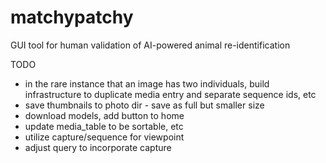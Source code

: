 # matchypatchy
GUI tool for human validation of AI-powered animal re-identification


TODO
 - in the rare instance that an image has two individuals, build infrastructure to duplicate media entry
   and separate sequence ids, etc
 - save thumbnails to photo dir - save as full but smaller size
 - download models, add button to home
 - update media_table to be sortable, etc
 - utilize capture/sequence for viewpoint
 - adjust query to incorporate capture